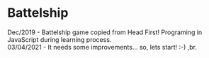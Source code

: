 # Battelship
Dec/2019 - Battelship game copied from Head First! Programing in JavaScript during learning process. <br>
03/04/2021 - It needs some improvements... so, lets start! :-) ,br.

